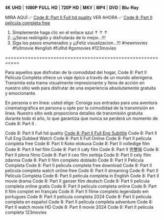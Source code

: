 𝟒𝐊 𝐔𝐇𝐃 | 𝟏𝟎𝟖𝟎𝐏 𝐅𝐔𝐋𝐋 𝐇𝐃 | 𝟕𝟐𝟎𝐏 𝐇𝐃 | 𝐌𝐊𝐕 | 𝐌𝐏𝟒 | 𝐃𝐕𝐃 | 𝐁𝐥𝐮-𝐑𝐚𝐲

MIRA AQUÍ ✅ [Code 8: Part II  Full hd quality](https://cutt.ly/9w1W2HTs)
VER AHORA ✅ [Code 8: Part II  pelicula completa free](https://cutt.ly/9w1W2HTs)

1. Simplemente haga clic en el enlace azul ↑ ↑ ↑
2. ¡¡¡Seras redirigido y disfrutarás de lo mejor...!!!
3. Siga los pasos enumerados y ¡¡¡Feliz visualizacion...!!!
#newmovies #fullmovie #english #fullhd #gomovies #123movies

===========================================================

Para aquellos que disfrutan de la comodidad del hogar, Code 8: Part II  Película Completa ofrece un viaje épico a través de un mundo alienígena. Transmita esta trama visualmente impresionante y llena de acción en nuestro sitio web para disfrutar de una experiencia absolutamente gratuita y emocionante.

En persona o en línea: usted elige:
Consiga sus entradas para una aventura cinematográfica en persona u opte por la comodidad de la transmisión en línea. Nuestro sitio web proporciona detalles de transmisión gratuita durante todo el año, lo que garantiza que nunca se perderá un momento de Code 8: Part II  .

Code 8: Part II  Full hd quality
[Code 8: Part II  Full Eng Subtitle](https://cutt.ly/9w1W2HTs)
Code 8: Part II  Full Eng Dubbed
Watch Code 8: Part II  Full Online
Code 8: Part II  pelicula completa free
Code 8: Part II  Koko elokuva
Code 8: Part II  volledige film
Code 8: Part II  hel film
Code 8: Part II  cały film
Code 8: Part II  完整版
Code 8: Part II  plena filmo
Code 8: Part II  ceo film serbija
Code 8: Part II  cely film zdarma
Code 8: Part II  film completo doblado
Code 8: Part II  Pelicula Completa
Code 8: Part II  pelicula completa free download
Code 8: Part II  pelicula completa watch online free
Code 8: Part II  streaming
Code 8: Part II  Película Completa
Code 8: Part II  pelicula completa in English
Code 8: Part II  movie drama
Code 8: Part II  ganzer film deutsch
Code 8: Part II  pelicula completa online gratis
Code 8: Part II  pelicula completa online
Code 8: Part II  film complet en français
Code 8: Part II  filme completo legendado em portugues
Code 8: Part II  pelicula completa 2024
Code 8: Part II  pelicula completa en español
Code 8: Part II  pelicula completa adventure
Code 8: Part II  watch movie HD
Code 8: Part II  movie 2024
Code 8: Part II  pelicula completa 123movies
